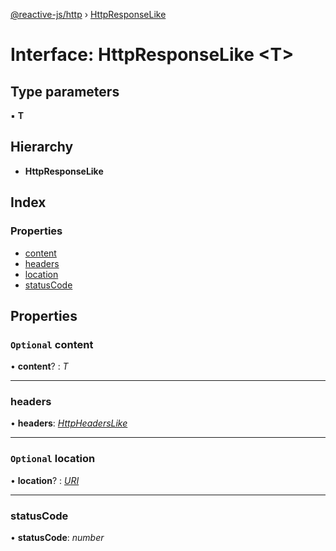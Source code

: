 [@reactive-js/http](../README.md) › [HttpResponseLike](httpresponselike.md)

# Interface: HttpResponseLike <**T**>

## Type parameters

▪ **T**

## Hierarchy

* **HttpResponseLike**

## Index

### Properties

* [content](httpresponselike.md#optional-content)
* [headers](httpresponselike.md#headers)
* [location](httpresponselike.md#optional-location)
* [statusCode](httpresponselike.md#statuscode)

## Properties

### `Optional` content

• **content**? : *T*

___

###  headers

• **headers**: *[HttpHeadersLike](httpheaderslike.md)*

___

### `Optional` location

• **location**? : *[URI](uri.md)*

___

###  statusCode

• **statusCode**: *number*
